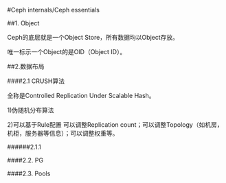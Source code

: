 #Ceph internals/Ceph essentials

##1. Object

Ceph的底层就是一个Object Store，所有数据均以Object存放。

唯一标示一个Object的是OID（Object ID）。

##2.数据布局

####2.1 CRUSH算法

全称是Controlled Replication Under Scalable Hash。

1)伪随机分布算法
 
2)可以基于Rule配置
  可以调整Replication count；可以调整Topology（如机房，机柜，服务器等信息）；可以调整权重等。

######2.1.1 

####2.2. PG

####2.3. Pools

